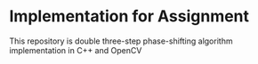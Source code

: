 # Implementation for Assignment

This repository is double three-step phase-shifting algorithm implementation in C++ and OpenCV
